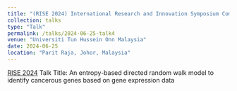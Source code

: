 ```yaml
---
title: "(RISE 2024) International Research and Innovation Symposium Competition"
collection: talks
type: "Talk"
permalink: /talks/2024-06-25-talk4
venue: "Universiti Tun Hussein Onn Malaysia"
date: 2024-06-25
location: "Parit Raja, Johor, Malaysia"
---
```


[RISE 2024](https://icc.uthm.edu.my/rise/rise-2024) Talk Title: An entropy-based directed random walk model to identify cancerous genes based on gene expression data 